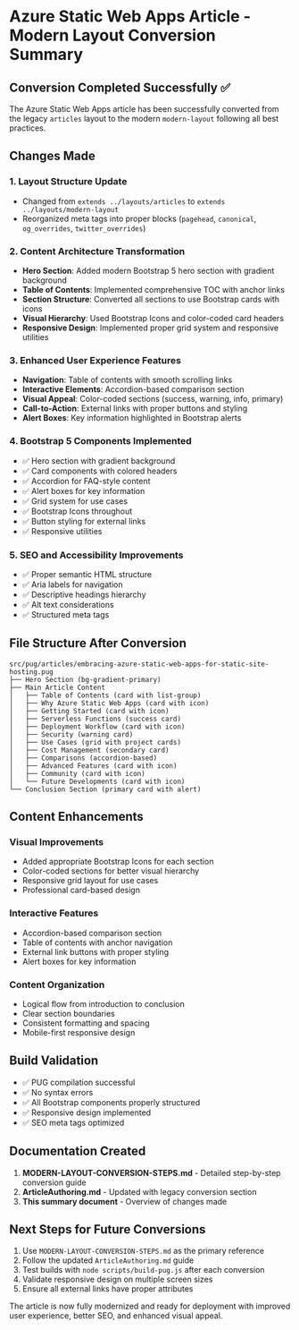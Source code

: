 # Azure Static Web Apps Article - Modern Layout Conversion Summary

## Conversion Completed Successfully ✅

The Azure Static Web Apps article has been successfully converted from the legacy `articles` layout to the modern `modern-layout` following all best practices.

## Changes Made

### 1. Layout Structure Update

- Changed from `extends ../layouts/articles` to `extends ../layouts/modern-layout`
- Reorganized meta tags into proper blocks (`pagehead`, `canonical`, `og_overrides`, `twitter_overrides`)

### 2. Content Architecture Transformation

- **Hero Section**: Added modern Bootstrap 5 hero section with gradient background
- **Table of Contents**: Implemented comprehensive TOC with anchor links
- **Section Structure**: Converted all sections to use Bootstrap cards with icons
- **Visual Hierarchy**: Used Bootstrap Icons and color-coded card headers
- **Responsive Design**: Implemented proper grid system and responsive utilities

### 3. Enhanced User Experience Features

- **Navigation**: Table of contents with smooth scrolling links
- **Interactive Elements**: Accordion-based comparison section
- **Visual Appeal**: Color-coded sections (success, warning, info, primary)
- **Call-to-Action**: External links with proper buttons and styling
- **Alert Boxes**: Key information highlighted in Bootstrap alerts

### 4. Bootstrap 5 Components Implemented

- ✅ Hero section with gradient background
- ✅ Card components with colored headers
- ✅ Accordion for FAQ-style content
- ✅ Alert boxes for key information
- ✅ Grid system for use cases
- ✅ Bootstrap Icons throughout
- ✅ Button styling for external links
- ✅ Responsive utilities

### 5. SEO and Accessibility Improvements

- ✅ Proper semantic HTML structure
- ✅ Aria labels for navigation
- ✅ Descriptive headings hierarchy
- ✅ Alt text considerations
- ✅ Structured meta tags

## File Structure After Conversion

```
src/pug/articles/embracing-azure-static-web-apps-for-static-site-hosting.pug
├── Hero Section (bg-gradient-primary)
├── Main Article Content
│   ├── Table of Contents (card with list-group)
│   ├── Why Azure Static Web Apps (card with icon)
│   ├── Getting Started (card with icon)
│   ├── Serverless Functions (success card)
│   ├── Deployment Workflow (card with icon)
│   ├── Security (warning card)
│   ├── Use Cases (grid with project cards)
│   ├── Cost Management (secondary card)
│   ├── Comparisons (accordion-based)
│   ├── Advanced Features (card with icon)
│   ├── Community (card with icon)
│   └── Future Developments (card with icon)
└── Conclusion Section (primary card with alert)
```

## Content Enhancements

### Visual Improvements

- Added appropriate Bootstrap Icons for each section
- Color-coded sections for better visual hierarchy
- Responsive grid layout for use cases
- Professional card-based design

### Interactive Features

- Accordion-based comparison section
- Table of contents with anchor navigation
- External link buttons with proper styling
- Alert boxes for key information

### Content Organization

- Logical flow from introduction to conclusion
- Clear section boundaries
- Consistent formatting and spacing
- Mobile-first responsive design

## Build Validation

- ✅ PUG compilation successful
- ✅ No syntax errors
- ✅ All Bootstrap components properly structured
- ✅ Responsive design implemented
- ✅ SEO meta tags optimized

## Documentation Created

1. **MODERN-LAYOUT-CONVERSION-STEPS.md** - Detailed step-by-step conversion guide
2. **ArticleAuthoring.md** - Updated with legacy conversion section
3. **This summary document** - Overview of changes made

## Next Steps for Future Conversions

1. Use `MODERN-LAYOUT-CONVERSION-STEPS.md` as the primary reference
2. Follow the updated `ArticleAuthoring.md` guide
3. Test builds with `node scripts/build-pug.js` after each conversion
4. Validate responsive design on multiple screen sizes
5. Ensure all external links have proper attributes

The article is now fully modernized and ready for deployment with improved user experience, better SEO, and enhanced visual appeal.
